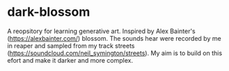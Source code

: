 # dark-blossom
 A reopsitory for learning generative art. Inspired by Alex Bainter's (https://alexbainter.com/) blossom. The sounds hear were recorded by me in reaper and sampled from my track streets (https://soundcloud.com/neil_symington/streets). My aim is to build on this efort and make it darker and more complex.
